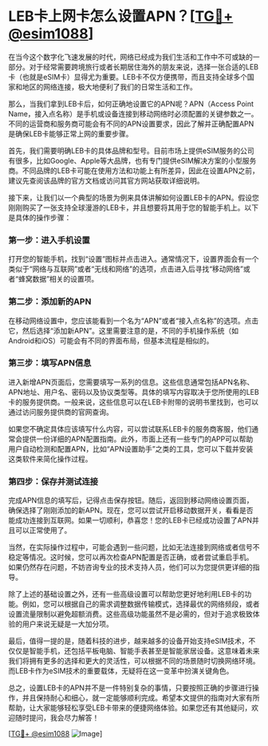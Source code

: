 # LEB卡上网卡怎么设置APN？[[TG💪+ @esim1088](https://t.me/s/esim1088)]

在当今这个数字化飞速发展的时代，网络已经成为我们生活和工作中不可或缺的一部分。对于经常需要跨境旅行或者长期居住海外的朋友来说，选择一张合适的LEB卡（也就是eSIM卡）显得尤为重要。LEB卡不仅方便携带，而且支持全球多个国家和地区的网络连接，极大地便利了我们的日常生活和工作。

那么，当我们拿到LEB卡后，如何正确地设置它的APN呢？APN（Access Point Name，接入点名称）是手机或设备连接到移动网络时必须配置的关键参数之一。不同的运营商和服务商可能会有不同的APN设置要求，因此了解并正确配置APN是确保LEB卡能够正常上网的重要步骤。

首先，我们需要明确LEB卡的具体品牌和型号。目前市场上提供eSIM服务的公司有很多，比如Google、Apple等大品牌，也有专门提供eSIM解决方案的小型服务商。不同品牌的LEB卡可能在使用方法和功能上有所差异，因此在设置APN之前，建议先查阅该品牌的官方文档或访问其官方网站获取详细说明。

接下来，让我们以一个典型的场景为例来具体讲解如何设置LEB卡的APN。假设您刚刚购买了一张支持全球漫游的LEB卡，并且想要将其用于您的智能手机上。以下是具体的操作步骤：

### 第一步：进入手机设置

打开您的智能手机，找到“设置”图标并点击进入。通常情况下，设置界面会有一个类似于“网络与互联网”或者“无线和网络”的选项，点击进入后寻找“移动网络”或者“蜂窝数据”相关的设置项。

### 第二步：添加新的APN

在移动网络设置中，您应该能看到一个名为“APN”或者“接入点名称”的选项。点击它，然后选择“添加新APN”。这里需要注意的是，不同的手机操作系统（如Android和iOS）可能会有不同的界面布局，但基本流程是相似的。

### 第三步：填写APN信息

进入新增APN页面后，您需要填写一系列的信息。这些信息通常包括APN名称、APN地址、用户名、密码以及协议类型等。具体的填写内容取决于您所使用的LEB卡的服务提供商。一般来说，这些信息可以在LEB卡附带的说明书里找到，也可以通过访问服务提供商的官网查询。

如果您不确定具体应该填写什么内容，可以尝试联系LEB卡的服务商客服，他们通常会提供一份详细的APN配置指南。此外，市面上还有一些专门的APP可以帮助用户自动检测和配置APN，比如“APN设置助手”之类的工具，您可以下载并安装这类软件来简化操作过程。

### 第四步：保存并测试连接

完成APN信息的填写后，记得点击保存按钮。随后，返回到移动网络设置页面，确保选择了刚刚添加的新APN。现在，您可以尝试开启移动数据开关，看看是否能成功连接到互联网。如果一切顺利，恭喜您！您的LEB卡已经成功设置了APN并且可以正常使用了。

当然，在实际操作过程中，可能会遇到一些问题，比如无法连接到网络或者信号不稳定等情况。这时候，您可以再次检查APN配置是否正确，或者尝试重启手机。如果仍然存在问题，不妨咨询专业的技术支持人员，他们可以为您提供更详细的指导。

除了上述的基础设置之外，还有一些高级设置可以帮助您更好地利用LEB卡的功能。例如，您可以根据自己的需求调整数据传输模式，选择最优的网络频段，或者设置流量限制以避免超额消费。这些高级功能虽然不是必需的，但对于追求极致体验的用户来说无疑是一大加分项。

最后，值得一提的是，随着科技的进步，越来越多的设备开始支持eSIM技术，不仅仅是智能手机，还包括平板电脑、智能手表甚至是智能家居设备。这意味着未来我们将拥有更多的选择和更大的灵活性，可以根据不同的场景随时切换网络环境。而LEB卡作为eSIM技术的重要载体，无疑将在这一变革中扮演关键角色。

总之，设置LEB卡的APN并不是一件特别复杂的事情，只要按照正确的步骤进行操作，并且保持耐心和细心，就一定能够顺利完成。希望本文提供的指南对大家有所帮助，让大家能够轻松享受LEB卡带来的便捷网络体验。如果您还有其他疑问，欢迎随时提问，我会尽力解答！

[[TG💪+ @esim1088](https://t.me/s/esim1088) ![Image](https://i.postimg.cc/4NQfJmqS/Snipaste-2025-05-13-00-14-12.png)]